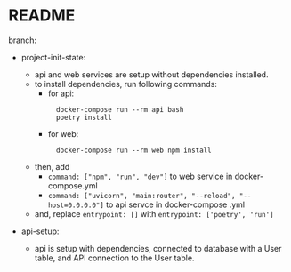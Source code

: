 # README

branch:

- project-init-state:

  - api and web services are setup without dependencies installed.
  - to install dependencies, run following commands:
    - for api:
      ```
        docker-compose run --rm api bash
        poetry install
      ```
    - for web:
      ```
        docker-compose run --rm web npm install
      ```
  - then, add
    - `command: ["npm", "run", "dev"]` to web service in docker-compose.yml
    - `command: ["uvicorn", "main:router", "--reload", "--host=0.0.0.0"]` to api servce in docker-compose .yml
  - and, replace `entrypoint: []` with `entrypoint: ['poetry', 'run']`

- api-setup:
  - api is setup with dependencies, connected to database with a User table, and API connection to the User table.
